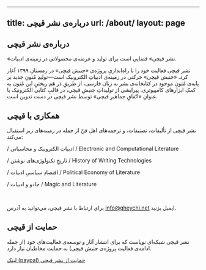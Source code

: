 
---
title: درباره‌ی نشر قیچی
url: /about/
layout: page
---

## درباره‌ی نشر قیچی

«نشر قیچی» فضایی است برای تولید و عرضه‌ی محصولاتی در زمینه‌ی ادبیات.

نشر قیچی فعالیت خود را با راه‌اندازیِ پروژه‌ی «جنبش قیچی» در زمستانِ ۱۳۹۹ آغاز کرد. «جنبش قیچی» حرکتی در زمینه‌ی ادبیاتِ الکترونیک است—تولیدِ مُتونِ جدید بر پایه‌ی مُتونِ موجود در کتابخانه‌ی بشر به زبان فارسی، از طریقِ دَر هَم ریختنِ این مُتون به کمکِ ابزارهای کامپیوتری. پیرایشی از تولیداتِ جنبشِ قیچی، در قالبِ کتابی الکترونیک با عنوانِ «اتّفاقِ جماهیرِ قیچی» توسط نشر قیچی در دست تدوین است.
 
## همکاری با قیچی

نشر قیچی از تألیفات، تصنیفات، و ترجمه‌های اهلِ فنّ از جمله در زمینه‌های زیر استقبال می‌کند:

/ ادبیات الکترونیک و محاسباتی / Electronic and Computational Literature

/ تاریخِ تکنولوژی‌های نوشتن / History of Writing Technologies

/ اقتصادِ سیاسیِ ادبیات / Political Economy of Literature

/ جادو و ادبیات / Magic and Literature


</br>

برای ارتباط با نشر قیچی، می‌توانید به آدرس info@gheychi.net ایمیل بزنید.


## حمایت از قیچی

نشر قیچی شبکه‌ای نوپاست که برای انتشار آثار و توسعه‌ی فعالیت‌های خود (از جمله ادامه‌ی فعالیت پروژه‌ی جنبش قیچی) به حمایت مخاطبان نیاز دارد.

[لینک (paypal) حمایت از نشر قیچی](https://www.paypal.com/donate/?hosted_button_id=9TTEZWK4DGFNJ)

